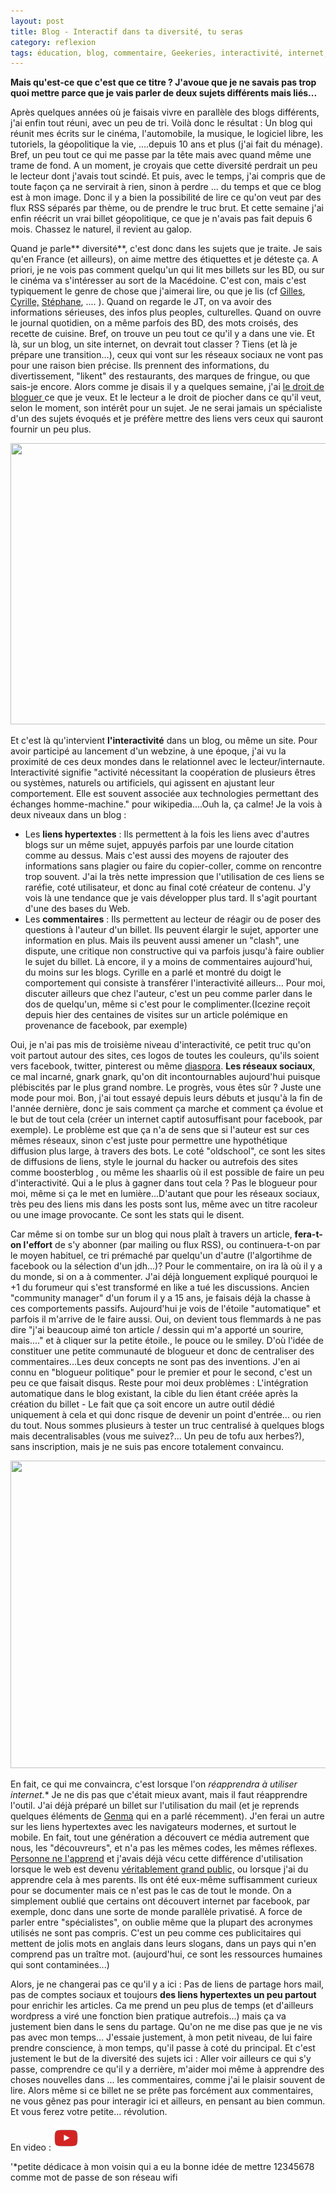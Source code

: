 ```yaml
---
layout: post
title: Blog - Interactif dans ta diversité, tu seras
category: reflexion
tags: éducation, blog, commentaire, Geekeries, interactivité, internet, Réflexion, réseau, réseaux sociaux
---
```

**Mais qu'est-ce que c'est que ce titre ? J'avoue que je ne savais pas trop quoi mettre parce que je vais parler de deux sujets différents mais liés...**

Après quelques années où je faisais vivre en parallèle des blogs différents, j'ai enfin tout réuni, avec un peu de tri. Voilà donc le résultat : Un blog qui réunit mes écrits sur le cinéma, l'automobile, la musique, le logiciel libre, les tutoriels, la géopolitique la vie, ....depuis 10 ans et plus (j'ai fait du ménage). Bref, un peu tout ce qui me passe par la tête mais avec quand même une trame de fond. A un moment, je croyais que cette diversité perdrait un peu le lecteur dont j'avais tout scindé. Et puis, avec le temps, j'ai compris que de toute façon ça ne servirait à rien, sinon à perdre ... du temps et que ce blog est à mon image. Donc il y a bien la possibilité de lire ce qu'on veut par des flux RSS séparés par thème, ou de prendre le truc brut. Et cette semaine j'ai enfin réécrit un vrai billet géopolitique, ce que je n'avais pas fait depuis 6 mois. Chassez le naturel, il revient au galop.

Quand je parle** diversité**, c'est donc dans les sujets que je traite. Je sais qu'en France (et ailleurs), on aime mettre des étiquettes et je déteste ça. A priori, je ne vois pas comment quelqu'un qui lit mes billets sur les BD, ou sur le cinéma va s'intéresser au sort de la Macédoine. C'est con, mais c'est typiquement le genre de chose que j'aimerai lire, ou que je lis (cf <a href="https://www.parigotmanchot.fr">Gilles</a>, <a href="https://cyrille-borne.com">Cyrille,</a> <a href="https://alias.erdorin.org">Stéphane</a>, .... ). Quand on regarde le JT, on va avoir des informations sérieuses, des infos plus peoples, culturelles. Quand on ouvre le journal quotidien, on a même parfois des BD, des mots croisés, des recette de cuisine. Bref, on trouve un peu tout ce qu'il y a dans une vie. Et là, sur un blog, un site internet, on devrait tout classer ? Tiens (et là je prépare une transition...), ceux qui vont sur les réseaux sociaux ne vont pas pour une raison bien précise. Ils prennent des informations, du divertissement, "likent" des restaurants, des marques de fringue, ou que sais-je encore. Alors comme je disais il y a quelques semaine, j'ai <a href="https://cheziceman.wordpress.com/2017/02/22/blog-du-droit-a-bloguer/">le droit de bloguer </a>ce que je veux. Et le lecteur a le droit de piocher dans ce qu'il veut, selon le moment, son intérêt pour un sujet. Je ne serai jamais un spécialiste d'un des sujets évoqués et je préfère mettre des liens vers ceux qui sauront fournir un peu plus.

<img class="size-medium" src="https://cours-informatique-gratuit.fr/wp-content/uploads/2014/05/premiere-souris.jpg" width="600" height="450">

Et c'est là qu'intervient **l'interactivité** dans un blog, ou même un site. Pour avoir participé au lancement d'un webzine, à une époque, j'ai vu la proximité de ces deux mondes dans le relationnel avec le lecteur/internaute. Interactivité signifie "activité nécessitant la coopération de plusieurs êtres ou systèmes, naturels ou artificiels, qui agissent en ajustant leur comportement. Elle est souvent associée aux technologies permettant des échanges homme-machine." pour wikipedia....Ouh la, ça calme! Je la vois à deux niveaux dans un blog :

* Les **liens hypertextes** : Ils permettent à la fois les liens avec d'autres blogs sur un même sujet, appuyés parfois par une lourde citation comme au dessus. Mais c'est aussi des moyens de rajouter des informations sans plagier ou faire du copier-coller, comme on rencontre trop souvent. J'ai la très nette impression que l'utilisation de ces liens se raréfie, coté utilisateur, et donc au final coté créateur de contenu. J'y vois là une tendance que je vais développer plus tard. Il s'agit pourtant d'une des bases du Web.
* Les **commentaires** : Ils permettent au lecteur de réagir ou de poser des questions à l'auteur d'un billet. Ils peuvent élargir le sujet, apporter une information en plus. Mais ils peuvent aussi amener un "clash", une dispute, une critique non constructive qui va parfois jusqu'à faire oublier le sujet du billet. Là encore, il y a moins de commentaires aujourd'hui, du moins sur les blogs. Cyrille en a parlé et montré du doigt le comportement qui consiste à transférer l'interactivité ailleurs... Pour moi, discuter ailleurs que chez l'auteur, c'est un peu comme parler dans le dos de quelqu'un, même si c'est pour le complimenter.(Icezine reçoit depuis hier des centaines de visites sur un article polémique en provenance de facebook, par exemple)

Oui, je n'ai pas mis de troisième niveau d'interactivité, ce petit truc qu'on voit partout autour des sites, ces logos de toutes les couleurs, qu'ils soient vers facebook, twitter, pinterest ou même <a href="https://cheziceman.wordpress.com/2016/01/12/tutoriel-ajouter-un-bouton-de-partage-diaspora-a-son-blog-wordpress-com/">diaspora</a>. **Les réseaux sociaux**, ce mal incarné, gnark gnark, qu'on dit incontournables aujourd'hui puisque plébiscités par le plus grand nombre. Le progrès, vous êtes sûr ? Juste une mode pour moi. Bon, j'ai tout essayé depuis leurs débuts et jusqu'à la fin de l'année dernière, donc je sais comment ça marche et comment ça évolue et le but de tout cela (créer un internet captif autosuffisant pour facebook, par exemple). Le problème est que ça n'a de sens que si l'auteur est sur ces mêmes réseaux, sinon c'est juste pour permettre une hypothétique diffusion plus large, à travers des bots. Le coté "oldschool", ce sont les sites de diffusions de liens, style le journal du hacker ou autrefois des sites comme boosterblog , ou même les shaarlis où il est possible de faire un peu d'interactivité. Qui a le plus à gagner dans tout cela ? Pas le blogueur pour moi, même si ça le met en lumière...D'autant que pour les réseaux sociaux, très peu des liens mis dans les posts sont lus, même avec un titre racoleur ou une image provocante. Ce sont les stats qui le disent.

Car même si on tombe sur un blog qui nous plaît à travers un article, **fera-t-on l'effort** de s'y abonner (par mailing ou flux RSS), ou continuera-t-on par le moyen habituel, ce tri prémaché par quelqu'un d'autre (l'algortihme de facebook ou la sélection d'un jdh...)? Pour le commentaire, on ira là où il y a du monde, si on a à commenter. J'ai déjà longuement expliqué pourquoi le +1 du forumeur qui s'est transformé en like a tué les discussions. Ancien "community manager" d'un forum il y a 15 ans, je faisais déjà la chasse à ces comportements passifs. Aujourd'hui je vois de l'étoile "automatique" et parfois il m'arrive de le faire aussi. Oui, on devient tous flemmards à ne pas dire "j'ai beaucoup aimé ton article / dessin qui m'a apporté un sourire, mais...." et à cliquer sur la petite étoile., le pouce ou le smiley. D'où l'idée de constituer une petite communauté de blogueur et donc de centraliser des commentaires...Les deux concepts ne sont pas des inventions. J'en ai connu en "blogueur politique" pour le premier et pour le second, c'est un peu ce que faisait disqus. Reste pour moi deux problèmes : L'intégration automatique dans le blog existant, la cible du lien étant créée après la création du billet - Le fait que ça soit encore un autre outil dédié uniquement à cela et qui donc risque de devenir un point d'entrée... ou rien du tout. Nous sommes plusieurs à tester un truc centralisé à quelques blogs mais decentralisables (vous me suivez?... Un peu de tofu aux herbes?), sans inscription, mais je ne suis pas encore totalement convaincu.

<img class="size-medium" src="http://www.fredzone.org/wp-content/uploads/2009/05/www.png" width="800" height="492">

En fait, ce qui me convaincra, c'est lorsque l'on **réapprendra à utiliser internet*.** Je ne dis pas que c'était mieux avant, mais il faut réapprendre l'outil. J'ai déjà préparé un billet sur l'utilisation du mail (et je reprends quelques éléments de <a href="https://blog.genma.fr">Genma</a> qui en a parlé récemment). J'en ferai un autre sur les liens hypertextes avec les navigateurs modernes, et surtout le mobile. En fait, tout une génération a découvert ce média autrement que nous, les "découvreurs", et n'a pas les mêmes codes, les mêmes réflexes. <a href="http://www.78actu.fr/google-vient-faire-cours-au-lycee-francois-villon_48515/">Personne ne l'apprend</a> et j'avais déjà vécu cette différence d'utilisation lorsque le web est devenu <a href="https://cheziceman.wordpress.com/2015/06/16/web-petite-histoire-dun-internaute-1996-a-1999/">véritablement grand public,</a> ou lorsque j'ai du apprendre cela à mes parents. Ils ont été eux-même suffisamment curieux pour se documenter mais ce n'est pas le cas de tout le monde. On a simplement oublié que certains ont découvert internet par facebook, par exemple, donc dans une sorte de monde parallèle privatisé. A force de parler entre "spécialistes", on oublie même que la plupart des acronymes utilisés ne sont pas compris. C'est un peu comme ces publicitaires qui mettent de jolis mots en anglais dans leurs slogans, dans un pays qui n'en comprend pas un traître mot. (aujourd'hui, ce sont les ressources humaines qui sont contaminées...)

Alors, je ne changerai pas ce qu'il y a ici : Pas de liens de partage hors mail, pas de comptes sociaux et toujours **des liens hypertextes un peu partout** pour enrichir les articles. Ca me prend un peu plus de temps (et d'ailleurs wordpress a viré une fonction bien pratique autrefois...) mais ça va justement bien dans le sens du partage. Qu'on ne me dise pas que je ne vis pas avec mon temps... J'essaie justement, à mon petit niveau, de lui faire prendre conscience, à mon temps, qu'il passe à coté du principal. Et c'est justement le but de la diversité des sujets ici : Aller voir ailleurs ce qui s'y passe, comprendre ce qu'il y a derrière, m'aider moi même à apprendre des choses nouvelles dans ... les commentaires, comme j'ai le plaisir souvent de lire. Alors même si ce billet ne se prête pas forcément aux commentaires, ne vous gênez pas pour interagir ici et ailleurs, en pensant au bien commun. Et vous ferez votre petite... révolution.

En video : [![video](/images/youtube.png)](https://www.youtube.com/watch?v=f0TdGGpOpVE)

'*petite dédicace à mon voisin qui a eu la bonne idée de mettre 12345678 comme mot de passe de son réseau wifi
